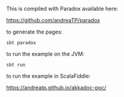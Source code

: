 
This is compiled with Paradox available here:

https://github.com/andreaTP/paradox

to generate the pages:
```
sbt paradox
```

to run the example on the JVM:
```
sbt run
```

to run the example in ScalaFiddle:

https://andreatp.github.io/akkadoc-poc/
